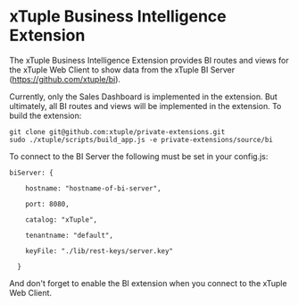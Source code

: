 xTuple Business Intelligence Extension
======================================
The xTuple Business Intelligence Extension provides BI routes and views for the xTuple Web Client
to show data from the xTuple BI Server (https://github.com/xtuple/bi).

Currently, only the Sales Dashboard is implemented in the extension.  But ultimately, all BI routes
and views will be implemented in the extension.  To build the extension:

	git clone git@github.com:xtuple/private-extensions.git
	sudo ./xtuple/scripts/build_app.js -e private-extensions/source/bi

To connect to the BI Server the following must be set in your config.js:

    biServer: {

        hostname: "hostname-of-bi-server",

        port: 8080,

        catalog: "xTuple",

        tenantname: "default",

        keyFile: "./lib/rest-keys/server.key"

      }


And don't forget to enable the BI extension when you connect to the xTuple Web Client.